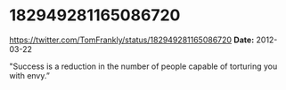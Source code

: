 # 182949281165086720
https://twitter.com/TomFrankly/status/182949281165086720
**Date:** 2012-03-22

"Success is a reduction in the number of people capable of torturing you with envy.”
